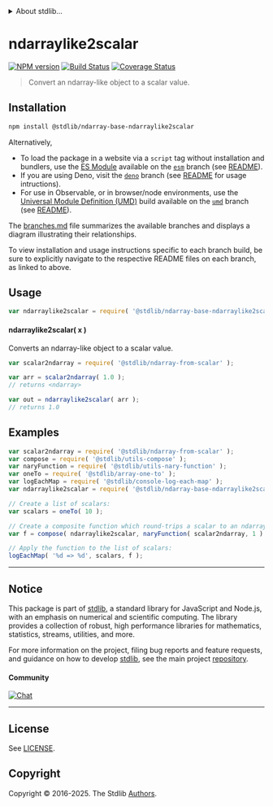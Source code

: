 <!--

@license Apache-2.0

Copyright (c) 2025 The Stdlib Authors.

Licensed under the Apache License, Version 2.0 (the "License");
you may not use this file except in compliance with the License.
You may obtain a copy of the License at

   http://www.apache.org/licenses/LICENSE-2.0

Unless required by applicable law or agreed to in writing, software
distributed under the License is distributed on an "AS IS" BASIS,
WITHOUT WARRANTIES OR CONDITIONS OF ANY KIND, either express or implied.
See the License for the specific language governing permissions and
limitations under the License.

-->


<details>
  <summary>
    About stdlib...
  </summary>
  <p>We believe in a future in which the web is a preferred environment for numerical computation. To help realize this future, we've built stdlib. stdlib is a standard library, with an emphasis on numerical and scientific computation, written in JavaScript (and C) for execution in browsers and in Node.js.</p>
  <p>The library is fully decomposable, being architected in such a way that you can swap out and mix and match APIs and functionality to cater to your exact preferences and use cases.</p>
  <p>When you use stdlib, you can be absolutely certain that you are using the most thorough, rigorous, well-written, studied, documented, tested, measured, and high-quality code out there.</p>
  <p>To join us in bringing numerical computing to the web, get started by checking us out on <a href="https://github.com/stdlib-js/stdlib">GitHub</a>, and please consider <a href="https://opencollective.com/stdlib">financially supporting stdlib</a>. We greatly appreciate your continued support!</p>
</details>

# ndarraylike2scalar

[![NPM version][npm-image]][npm-url] [![Build Status][test-image]][test-url] [![Coverage Status][coverage-image]][coverage-url] <!-- [![dependencies][dependencies-image]][dependencies-url] -->

> Convert an ndarray-like object to a scalar value.

<!-- Section to include introductory text. Make sure to keep an empty line after the intro `section` element and another before the `/section` close. -->

<section class="intro">

</section>

<!-- /.intro -->

<!-- Package usage documentation. -->

<section class="installation">

## Installation

```bash
npm install @stdlib/ndarray-base-ndarraylike2scalar
```

Alternatively,

-   To load the package in a website via a `script` tag without installation and bundlers, use the [ES Module][es-module] available on the [`esm`][esm-url] branch (see [README][esm-readme]).
-   If you are using Deno, visit the [`deno`][deno-url] branch (see [README][deno-readme] for usage intructions).
-   For use in Observable, or in browser/node environments, use the [Universal Module Definition (UMD)][umd] build available on the [`umd`][umd-url] branch (see [README][umd-readme]).

The [branches.md][branches-url] file summarizes the available branches and displays a diagram illustrating their relationships.

To view installation and usage instructions specific to each branch build, be sure to explicitly navigate to the respective README files on each branch, as linked to above.

</section>

<section class="usage">

## Usage

```javascript
var ndarraylike2scalar = require( '@stdlib/ndarray-base-ndarraylike2scalar' );
```

#### ndarraylike2scalar( x )

Converts an ndarray-like object to a scalar value.

```javascript
var scalar2ndarray = require( '@stdlib/ndarray-from-scalar' );

var arr = scalar2ndarray( 1.0 );
// returns <ndarray>

var out = ndarraylike2scalar( arr );
// returns 1.0
```

</section>

<!-- /.usage -->

<!-- Package usage notes. Make sure to keep an empty line after the `section` element and another before the `/section` close. -->

<section class="notes">

</section>

<!-- /.notes -->

<!-- Package usage examples. -->

<section class="examples">

## Examples

<!-- eslint no-undef: "error" -->

```javascript
var scalar2ndarray = require( '@stdlib/ndarray-from-scalar' );
var compose = require( '@stdlib/utils-compose' );
var naryFunction = require( '@stdlib/utils-nary-function' );
var oneTo = require( '@stdlib/array-one-to' );
var logEachMap = require( '@stdlib/console-log-each-map' );
var ndarraylike2scalar = require( '@stdlib/ndarray-base-ndarraylike2scalar' );

// Create a list of scalars:
var scalars = oneTo( 10 );

// Create a composite function which round-trips a scalar to an ndarray and back:
var f = compose( ndarraylike2scalar, naryFunction( scalar2ndarray, 1 ) );

// Apply the function to the list of scalars:
logEachMap( '%d => %d', scalars, f );
```

</section>

<!-- /.examples -->

<!-- Section to include cited references. If references are included, add a horizontal rule *before* the section. Make sure to keep an empty line after the `section` element and another before the `/section` close. -->

<section class="references">

</section>

<!-- /.references -->

<!-- Section for related `stdlib` packages. Do not manually edit this section, as it is automatically populated. -->

<section class="related">

</section>

<!-- /.related -->

<!-- Section for all links. Make sure to keep an empty line after the `section` element and another before the `/section` close. -->


<section class="main-repo" >

* * *

## Notice

This package is part of [stdlib][stdlib], a standard library for JavaScript and Node.js, with an emphasis on numerical and scientific computing. The library provides a collection of robust, high performance libraries for mathematics, statistics, streams, utilities, and more.

For more information on the project, filing bug reports and feature requests, and guidance on how to develop [stdlib][stdlib], see the main project [repository][stdlib].

#### Community

[![Chat][chat-image]][chat-url]

---

## License

See [LICENSE][stdlib-license].


## Copyright

Copyright &copy; 2016-2025. The Stdlib [Authors][stdlib-authors].

</section>

<!-- /.stdlib -->

<!-- Section for all links. Make sure to keep an empty line after the `section` element and another before the `/section` close. -->

<section class="links">

[npm-image]: http://img.shields.io/npm/v/@stdlib/ndarray-base-ndarraylike2scalar.svg
[npm-url]: https://npmjs.org/package/@stdlib/ndarray-base-ndarraylike2scalar

[test-image]: https://github.com/stdlib-js/ndarray-base-ndarraylike2scalar/actions/workflows/test.yml/badge.svg?branch=main
[test-url]: https://github.com/stdlib-js/ndarray-base-ndarraylike2scalar/actions/workflows/test.yml?query=branch:main

[coverage-image]: https://img.shields.io/codecov/c/github/stdlib-js/ndarray-base-ndarraylike2scalar/main.svg
[coverage-url]: https://codecov.io/github/stdlib-js/ndarray-base-ndarraylike2scalar?branch=main

<!--

[dependencies-image]: https://img.shields.io/david/stdlib-js/ndarray-base-ndarraylike2scalar.svg
[dependencies-url]: https://david-dm.org/stdlib-js/ndarray-base-ndarraylike2scalar/main

-->

[chat-image]: https://img.shields.io/gitter/room/stdlib-js/stdlib.svg
[chat-url]: https://app.gitter.im/#/room/#stdlib-js_stdlib:gitter.im

[stdlib]: https://github.com/stdlib-js/stdlib

[stdlib-authors]: https://github.com/stdlib-js/stdlib/graphs/contributors

[umd]: https://github.com/umdjs/umd
[es-module]: https://developer.mozilla.org/en-US/docs/Web/JavaScript/Guide/Modules

[deno-url]: https://github.com/stdlib-js/ndarray-base-ndarraylike2scalar/tree/deno
[deno-readme]: https://github.com/stdlib-js/ndarray-base-ndarraylike2scalar/blob/deno/README.md
[umd-url]: https://github.com/stdlib-js/ndarray-base-ndarraylike2scalar/tree/umd
[umd-readme]: https://github.com/stdlib-js/ndarray-base-ndarraylike2scalar/blob/umd/README.md
[esm-url]: https://github.com/stdlib-js/ndarray-base-ndarraylike2scalar/tree/esm
[esm-readme]: https://github.com/stdlib-js/ndarray-base-ndarraylike2scalar/blob/esm/README.md
[branches-url]: https://github.com/stdlib-js/ndarray-base-ndarraylike2scalar/blob/main/branches.md

[stdlib-license]: https://raw.githubusercontent.com/stdlib-js/ndarray-base-ndarraylike2scalar/main/LICENSE

</section>

<!-- /.links -->
